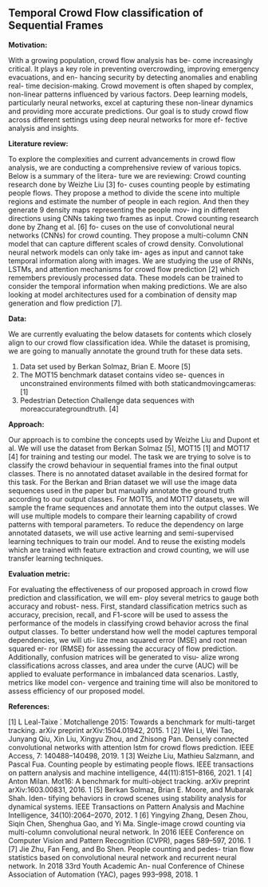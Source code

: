 <h2> Temporal Crowd Flow classification of Sequential Frames </h2>

**Motivation:**
   
With a growing population, crowd flow analysis has be- come increasingly critical. It plays a key role in preventing overcrowding, improving emergency evacuations, and en- hancing security by detecting anomalies and enabling real- time decision-making. Crowd movement is often shaped by complex, non-linear patterns influenced by various factors. Deep learning models, particularly neural networks, excel at capturing these non-linear dynamics and providing more accurate predictions. Our goal is to study crowd flow across different settings using deep neural networks for more ef- fective analysis and insights.


**Literature review:**
 
To explore the complexities and current advancements in crowd flow analysis, we are conducting a comprehensive review of various topics. Below is a summary of the litera- ture we are reviewing:
Crowd counting research done by Weizhe Liu [3] fo- cuses counting people by estimating people flows. They propose a method to divide the scene into multiple regions and estimate the number of people in each region. And then they generate 9 density maps representing the people mov- ing in different directions using CNNs taking two frames as input.
Crowd counting research done by Zhang et al. [6] fo- cuses on the use of convolutional neural networks (CNNs) for crowd counting. They propose a multi-column CNN model that can capture different scales of crowd density.
Convolutional neural network models can only take im- ages as input and cannot take temporal information along with images. We are studying the use of RNNs, LSTMs, and attention mechanisms for crowd flow prediction [2] which remembers previously processed data.
These models can be trained to consider the temporal information when making predictions.
We are also looking at model architectures used for a combination of density map generation and flow prediction [7].

**Data:**
   
We are currently evaluating the below datasets for contents which closely align to our crowd flow classification idea. While the dataset is promising, we are going to manually annotate the ground truth for these data sets.
1. Data set used by Berkan Solmaz, Brian E. Moore [5]
2. The MOT15 benchmark dataset contains video se- quences in unconstrained environments filmed with both
staticandmovingcameras: [1]
3. Pedestrian Detection Challenge data sequences with
moreaccurategroundtruth. [4]


**Approach:**

Our approach is to combine the concepts used by Weizhe Liu and Dupont et al. We will use the dataset from Berkan Solmaz [5], MOT15 [1] and MOT17 [4] for training and testing our model.
The task we are trying to solve is to classify the crowd behaviour in sequential frames into the final output classes. There is no annotated dataset available in the desired format for this task. For the Berkan and Brian dataset we will use the image data sequences used in the paper but manually annotate the ground truth according to our output classes. For MOT15, and MOT17 datasets, we will sample the frame sequences and annotate them into the output classes.
We will use multiple models to compare their learning capability of crowd patterns with temporal parameters. To
reduce the dependency on large annotated datasets, we will use active learning and semi-supervised learning techniques to train our model. And to reuse the existing models which are trained with feature extraction and crowd counting, we will use transfer learning techniques.

**Evaluation metric:**

For evaluating the effectiveness of our proposed approach in crowd flow prediction and classification, we will em- ploy several metrics to gauge both accuracy and robust- ness. First, standard classification metrics such as accuracy, precision, recall, and F1-score will be used to assess the performance of the models in classifying crowd behavior across the final output classes. To better understand how well the model captures temporal dependencies, we will uti- lize mean squared error (MSE) and root mean squared er- ror (RMSE) for assessing the accuracy of flow prediction. Additionally, confusion matrices will be generated to visu- alize wrong classifications across classes, and area under the curve (AUC) will be applied to evaluate performance in imbalanced data scenarios. Lastly, metrics like model con- vergence and training time will also be monitored to assess efficiency of our proposed model.


**References:**

[1] L Leal-Taixe ́. Motchallenge 2015: Towards a benchmark for multi-target tracking. arXiv preprint arXiv:1504.01942, 2015. 1
[2] Wei Li, Wei Tao, Junyang Qiu, Xin Liu, Xingyu Zhou, and Zhisong Pan. Densely connected convolutional networks with attention lstm for crowd flows prediction. IEEE Access, 7: 140488–140498, 2019. 1
[3] Weizhe Liu, Mathieu Salzmann, and Pascal Fua. Counting people by estimating people flows. IEEE transactions on pattern analysis and machine intelligence, 44(11):8151–8166, 2021. 1
[4] Anton Milan. Mot16: A benchmark for multi-object tracking. arXiv preprint arXiv:1603.00831, 2016. 1
[5] Berkan Solmaz, Brian E. Moore, and Mubarak Shah. Iden- tifying behaviors in crowd scenes using stability analysis for dynamical systems. IEEE Transactions on Pattern Analysis and Machine Intelligence, 34(10):2064–2070, 2012. 1
[6] Yingying Zhang, Desen Zhou, Siqin Chen, Shenghua Gao, and Yi Ma. Single-image crowd counting via multi-column convolutional neural network. In 2016 IEEE Conference on Computer Vision and Pattern Recognition (CVPR), pages 589–597, 2016. 1
[7] Jie Zhu, Fan Feng, and Bo Shen. People counting and pedes- trian flow statistics based on convolutional neural network and recurrent neural network. In 2018 33rd Youth Academic An- nual Conference of Chinese Association of Automation (YAC), pages 993–998, 2018. 1
